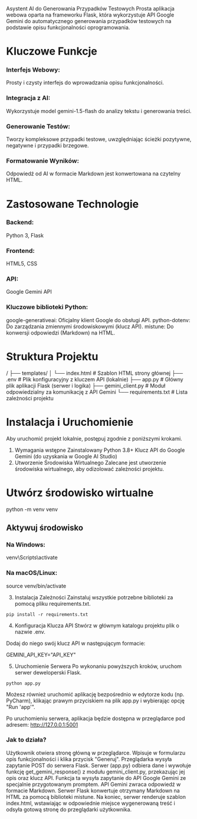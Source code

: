 Asystent AI do Generowania Przypadków Testowych
Prosta aplikacja webowa oparta na frameworku Flask, która wykorzystuje API Google Gemini do automatycznego generowania przypadków testowych na podstawie opisu funkcjonalności oprogramowania.

# Kluczowe Funkcje

### Interfejs Webowy: 
Prosty i czysty interfejs do wprowadzania opisu funkcjonalności.

### Integracja z AI: 
Wykorzystuje model gemini-1.5-flash do analizy tekstu i generowania treści.

### Generowanie Testów: 
Tworzy kompleksowe przypadki testowe, uwzględniając ścieżki pozytywne, negatywne i przypadki brzegowe.
### Formatowanie Wyników: 
Odpowiedź od AI w formacie Markdown jest konwertowana na czytelny HTML.

# Zastosowane Technologie
### Backend: 
Python 3, Flask
### Frontend: 
HTML5, CSS
### API: 
Google Gemini API

### Kluczowe biblioteki Python:
google-generativeai: Oficjalny klient Google do obsługi API.
python-dotenv: Do zarządzania zmiennymi środowiskowymi (klucz API).
mistune: Do konwersji odpowiedzi (Markdown) na HTML.

# Struktura Projektu
/
├── templates/
│   └── index.html         # Szablon HTML strony głównej
├── .env                     # Plik konfiguracyjny z kluczem API (lokalnie)
├── app.py                   # Główny plik aplikacji Flask (serwer i logika)
├── gemini_client.py         # Moduł odpowiedzialny za komunikację z API Gemini
└── requirements.txt         # Lista zależności projektu

# Instalacja i Uruchomienie
Aby uruchomić projekt lokalnie, postępuj zgodnie z poniższymi krokami.

1. Wymagania wstępne
Zainstalowany Python 3.8+
Klucz API do Google Gemini (do uzyskania w Google AI Studio)
2. Utworzenie Środowiska Wirtualnego
Zalecane jest utworzenie środowiska wirtualnego, aby odizolować zależności projektu.



# Utwórz środowisko wirtualne
python -m venv venv

## Aktywuj środowisko
### Na Windows:
venv\Scripts\activate
### Na macOS/Linux:
source venv/bin/activate

3. Instalacja Zależności
Zainstaluj wszystkie potrzebne biblioteki za pomocą pliku requirements.txt.

```pip install -r requirements.txt```

4. Konfiguracja Klucza API
Stwórz w głównym katalogu projektu plik o nazwie .env.

Dodaj do niego swój klucz API w następującym formacie:

GEMINI_API_KEY="API_KEY"

5. Uruchomienie Serwera
Po wykonaniu powyższych kroków, uruchom serwer deweloperski Flask.

```python app.py```

Możesz również uruchomić aplikację bezpośrednio w edytorze kodu (np. PyCharm), klikając prawym przyciskiem na plik app.py i wybierając opcję "Run 'app'".

Po uruchomieniu serwera, aplikacja będzie dostępna w przeglądarce pod adresem: http://127.0.0.1:5001

### Jak to działa?

Użytkownik otwiera stronę główną w przeglądarce.
Wpisuje w formularzu opis funkcjonalności i klika przycisk "Generuj".
Przeglądarka wysyła zapytanie POST do serwera Flask.
Serwer (app.py) odbiera dane i wywołuje funkcję get_gemini_response() z modułu gemini_client.py, przekazując jej opis oraz klucz API.
Funkcja ta wysyła zapytanie do API Google Gemini ze specjalnie przygotowanym promptem.
API Gemini zwraca odpowiedź w formacie Markdown.
Serwer Flask konwertuje otrzymany Markdown na HTML za pomocą biblioteki mistune.
Na koniec, serwer renderuje szablon index.html, wstawiając w odpowiednie miejsce wygenerowaną treść i odsyła gotową stronę do przeglądarki użytkownika.